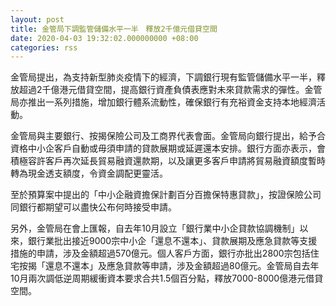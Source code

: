 ```yaml
---
layout: post
title: 金管局下調監管儲備水平一半　釋放2千億元借貸空間
date: 2020-04-03 19:32:02.000000000 +08:00
categories: rss
---
```


金管局提出，為支持新型肺炎疫情下的經濟，下調銀行現有監管儲備水平一半，釋放超過2千億港元借貸空間，提高銀行資產負債表應對未來貸款需求的彈性。金管局亦推出一系列措施，增加銀行體系流動性，確保銀行有充裕資金支持本地經濟活動。

金管局與主要銀行、按揭保險公司及工商界代表會面。金管局向銀行提出，給予合資格中小企客戶自動或毋須申請的貸款展期或延遲還本安排。銀行方面亦表示，會積極容許客戶再次延長貿易融資還款期，以及讓更多客戶申請將貿易融資額度暫時轉為現金透支額度，令資金調配更靈活。

至於預算案中提出的「中小企融資擔保計劃百分百擔保特惠貸款」，按證保險公司同銀行都期望可以盡快公布何時接受申請。

另外，金管局在會上匯報，自去年10月設立「銀行業中小企貸款協調機制」以來，銀行業批出接近9000宗中小企「還息不還本」、貸款展期及應急貸款等支援措施的申請，涉及金額超過570億元。個人客戶方面，銀行亦批出2800宗包括住宅按揭「還息不還本」及應急貸款等申請，涉及金額超過80億元。金管局自去年10月兩次調低逆周期緩衝資本要求合共1.5個百分點，釋放7000-8000億港元借貸空間。
